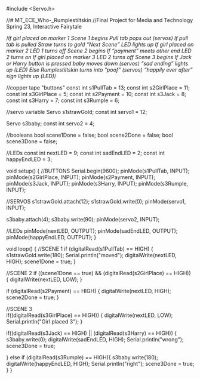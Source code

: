 #include <Servo.h>


//# MT_ECE_Who-_Rumplestiltskin
//Final Project for Media and Technology Spring 23, Interactive Fairytale

/*If girl placed on marker 1
	Scene 1 begins
	Pull tab pops out (servos)
	If pull tab is pulled
		Straw turns to gold
		“Next Scene” LED lights up
    If girl placed on marker 2
      LED 1 turns off
      Scene 2 begins
      If “payment” meets other end
        LED 2 turns on
        If girl placed on marker 3
          LED 2 turns off
          Scene 3 begins
          If Jack or Harry button is pressed
            baby moves down (servos)
            “sad ending” lights up (LED)
          Else
            Rumplestiltskin turns into “poof” (servos)
            “happily ever after” sign lights up (LED)*/


//copper tape "buttons"
const int s1PullTab = 13;
const int s2GirlPlace = 11;
const int s3GirlPlace = 5;
const int s2Payment = 10;
const int s3Jack = 8;
const int s3Harry = 7;
const int s3Rumple = 6;

//servo variable
Servo s1strawGold;
const int servo1 = 12;

Servo s3baby;
const int servo2 = 4;

//booleans
bool scene1Done = false;
bool scene2Done = false;
bool scene3Done = false;

//LEDs
const int nextLED = 9;
const int sadEndLED = 2;
const int happyEndLED = 3;

void setup() {
  //BUTTONS
  Serial.begin(9600);
  pinMode(s1PullTab, INPUT);
  pinMode(s2GirlPlace, INPUT);
  pinMode(s2Payment, INPUT);
  pinMode(s3Jack, INPUT);
  pinMode(s3Harry, INPUT);
  pinMode(s3Rumple, INPUT);

  //SERVOS
  s1strawGold.attach(12);
  s1strawGold.write(0);
  pinMode(servo1, INPUT);

  s3baby.attach(4);
  s3baby.write(90);
  pinMode(servo2, INPUT);

  //LEDs
  pinMode(nextLED, OUTPUT);
  pinMode(sadEndLED, OUTPUT);
  pinMode(happyEndLED, OUTPUT);
}

void loop() {
//SCENE 1
  if (digitalRead(s1PullTab) == HIGH) {
    s1strawGold.write(180);
    Serial.println("moved");
    digitalWrite(nextLED, HIGH); 
    scene1Done = true;
  }
    
//SCENE 2
  if ((scene1Done == true) && (digitalRead(s2GirlPlace) == HIGH)) {
    digitalWrite(nextLED, LOW);
  } 
  
  if (digitalRead(s2Payment) == HIGH) {
    digitalWrite(nextLED, HIGH);
    scene2Done = true;
  }     
      
 //SCENE 3         
  if((digitalRead(s3GirlPlace) == HIGH)) {
    digitalWrite(nextLED, LOW);
    Serial.println("Girl placed 3");
  }
        
  if((digitalRead(s3Jack) == HIGH) || (digitalRead(s3Harry) == HIGH)) {
    s3baby.write(0);
    digitalWrite(sadEndLED, HIGH);
    Serial.println("wrong");
    scene3Done = true;
    
  } else if (digitalRead(s3Rumple) == HIGH){
      s3baby.write(180);
      digitalWrite(happyEndLED, HIGH);
      Serial.println("right");
      scene3Done = true;
    }
}



